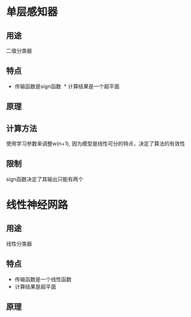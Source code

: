# 单层感知器
## 用途
二值分类器
## 特点
  * 传输函数是sign函数
  * 计算结果是一个超平面
  
## 原理

## 计算方法
使用学习参数来调整w(n+1), 因为模型是线性可分的特点，决定了算法的有效性 
## 限制
sign函数决定了其输出只能有两个

# 线性神经网路
## 用途
线性分类器
## 特点
  * 传输函数是一个线性函数
  * 计算结果是超平面
  
## 原理 

## 

